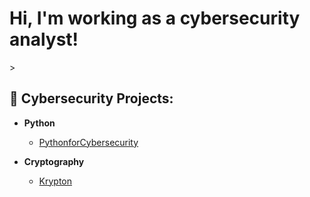 <h1>Hi, I'm working as a cybersecurity analyst! </h1>
>
<h2>🔭 Cybersecurity Projects:</h2>


- <b>Python</b>
  - [PythonforCybersecurity](https://github.com/Cyberbird99/PythonforCybersecurity)

- <b>Cryptography</b>
  - [Krypton](https://github.com/Cyberbird99/Krypton)
<!--
**Cyberbird99/Cyberbird99** is a ✨ _special_ ✨ repository because its `README.md` (this file) appears on your GitHub profile.

Here are some ideas to get you started:

- 🔭 I’m currently working on ...
- 🌱 I’m currently learning ...
- 👯 I’m looking to collaborate on ...
- 🤔 I’m looking for help with ...
- 💬 Ask me about ...
- 📫 How to reach me: ...
- 😄 Pronouns: ...
- ⚡ Fun fact: ...
-->
